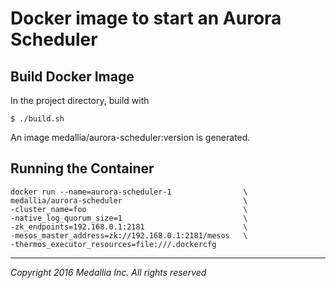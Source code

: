 # Docker image to start an Aurora Scheduler

## Build Docker Image
In the project directory, build with

    $ ./build.sh 

An image medallia/aurora-scheduler:version is generated.

## Running the Container

    docker run --name=aurora-scheduler-1  				\
    medallia/aurora-scheduler             				\
    -cluster_name=foo      								\
    -native_log_quorum_size=1      						\
    -zk_endpoints=192.168.0.1:2181						\
    -mesos_master_address=zk://192.168.0.1:2181/mesos	\
    -thermos_executor_resources=file:///.dockercfg
    
___________________________________________________
*Copyright 2016 Medallia Inc. All rights reserved*
